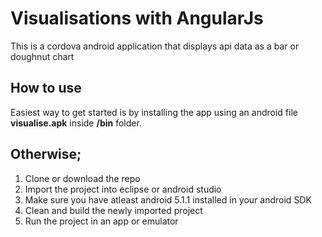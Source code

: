 
# Visualisations with AngularJs

This is a cordova android application that displays api data as a bar or doughnut chart

## How to use

Easiest way to get started is by installing the app using an android file **visualise.apk** inside **/bin** folder.

## Otherwise; 

1. Clone or download the repo
2. Import the project into eclipse or android studio
3. Make sure you have atleast android 5.1.1 installed in your android SDK
4. Clean and build the newly imported project
5. Run the project in an app or emulator
